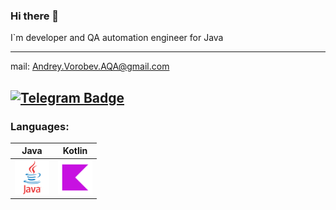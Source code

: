 ### Hi there 👋

I`m developer and QA automation engineer for Java

---

mail: Andrey.Vorobev.AQA@gmail.com

[![Telegram Badge](https://img.shields.io/badge/Telegram-blue?style=for-the-badge&logo=telegram&logoColor=white)](https://t.me/andreyjqa)
---

### Languages:
| Java | Kotlin |
|----------|----------|
| <img src="https://github.com/devicons/devicon/blob/master/icons/java/java-original-wordmark.svg" title="Java"  alt="Java" width="55" height="55"/> |  <img src="https://github.com/devicons/devicon/blob/master/icons/kotlin/kotlin-plain.svg" title="Kotlin"  alt="Kotlin" width="55" height="55"/> |
